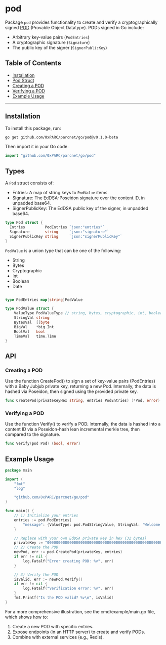 # pod

Package `pod` provides functionality to create and verify a cryptographically signed [POD](https://pod.org) (Provable Object Datatype). PODs signed in Go include:

- Arbitrary key-value pairs (`PodEntries`)
- A cryptographic signature (`Signature`)
- The public key of the signer (`SignerPublicKey`)

## Table of Contents

- [Installation](#installation)
- [Pod Struct](#pod-struct)
- [Creating a POD](#creating-a-pod)
- [Verifying a POD](#verifying-a-pod)
- [Example Usage](#example-usage)

---

## Installation

To install this package, run:

```bash
go get github.com/0xPARC/parcnet/go/pod@v0.1.0-beta
```

Then import it in your Go code:

```go
import "github.com/0xPARC/parcnet/go/pod"
```

## Types

A `Pod` struct consists of:

- Entries: A map of string keys to `PodValue` items.
- Signature: The EdDSA-Poseidon signature over the content ID, in unpadded base64.
- SignerPublicKey: The EdDSA public key of the signer, in unpadded base64.

```go
type Pod struct {
  Entries         PodEntries `json:"entries"`
  Signature       string     `json:"signature"`
  SignerPublicKey string     `json:"signerPublicKey"`
}
```

`PodValue` is a union type that can be one of the following:

- String
- Bytes
- Cryptographic
- Int
- Boolean
- Date

```go

type PodEntries map[string]PodValue

type PodValue struct {
	ValueType PodValueType // string, bytes, cryptographic, int, boolean, or date
	StringVal string
	BytesVal  []byte
	BigVal    *big.Int
	BoolVal   bool
	TimeVal   time.Time
}
```

## API

### Creating a POD

Use the function CreatePod() to sign a set of key-value pairs (PodEntries) with a Baby Jubjub private key, returning a new Pod. Internally, the data is hashed via Poseidon, then signed using the provided private key.

```go
func CreatePod(privateKeyHex string, entries PodEntries) (*Pod, error)
```

### Verifying a POD

Use the function Verify() to verify a POD. Internally, the data is hashed into a content ID via a Poseidon-hash lean incremental merkle tree, then compared to the signature.

```go
func Verify(pod Pod) (bool, error)
```

## Example Usage

```go
package main

import (
    "fmt"
    "log"

    "github.com/0xPARC/parcnet/go/pod"
)

func main() {
    // 1) Initialize your entries
    entries := pod.PodEntries{
        "message": {ValueType: pod.PodStringValue, StringVal: "Welcome to PARCNET!"},
    }

    // Replace with your own EdDSA private key in hex (32 bytes)
    privateKey := "0000000000000000000000000000000000000000000000000000000000000000"
    // 2) Create the POD
    newPod, err := pod.CreatePod(privateKey, entries)
    if err != nil {
        log.Fatalf("Error creating POD: %v", err)
    }

    // 3) Verify the POD
    isValid, err := newPod.Verify()
    if err != nil {
        log.Fatalf("Verification error: %v", err)
    }
    fmt.Printf("Is the POD valid? %v\n", isValid)
}
```

For a more comprehensive illustration, see the cmd/example/main.go file, which shows how to:

1. Create a new POD with specific entries.
1. Expose endpoints (in an HTTP server) to create and verify PODs.
1. Combine with external services (e.g., Redis).
